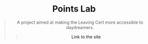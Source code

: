 <h1 align="center">Points Lab</h1>
<blockquote align="center">A project aimed at making the Leaving Cert more accessible to daydreamers.<blockquote/>

<p>
  <a>Link to the site</a>
</p>
